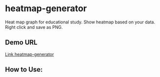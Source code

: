 # heatmap-generator
Heat map graph for educational study. Show heatmap based on your data.
Right click and save as PNG.

## Demo URL
[Link heatmap-generator](https://heatmap-maker-eqcfae6tuhn6rvij9jzrqq.streamlit.app/)

## How to Use:



